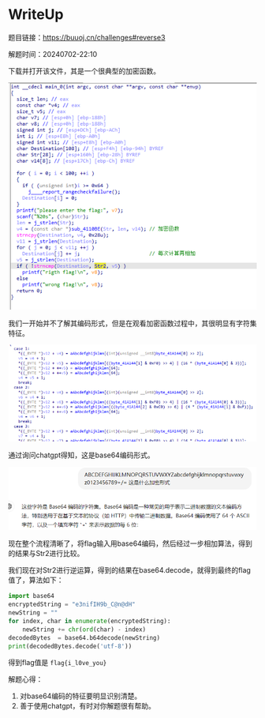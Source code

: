 # WriteUp
题目链接：<https://buuoj.cn/challenges#reverse3>

解题时间：20240702-22:10

下载并打开该文件，其是一个很典型的加密函数。

![](01.png)

我们一开始并不了解其编码形式，但是在观看加密函数过程中，其很明显有字符集特征。

![](02.png)

通过询问chatgpt得知，这是base64编码形式。

![](03.png)

现在整个流程清晰了，将flag输入用base64编码，然后经过一步相加算法，得到的结果与Str2进行比较。

我们现在对Str2进行逆运算，得到的结果在base64.decode，就得到最终的flag值了，算法如下：

```python
import base64
encryptedString = "e3nifIH9b_C@n@dH"
newString = ""
for index, char in enumerate(encryptedString):
    newString += chr(ord(char) - index)
decodedBytes  = base64.b64decode(newString)
print(decodedBytes.decode('utf-8'))
```

得到flag值是 `flag{i_l0ve_you}`

解题心得：
1. 对base64编码的特征要明显识别清楚。
2. 善于使用chatgpt，有时对你解题很有帮助。